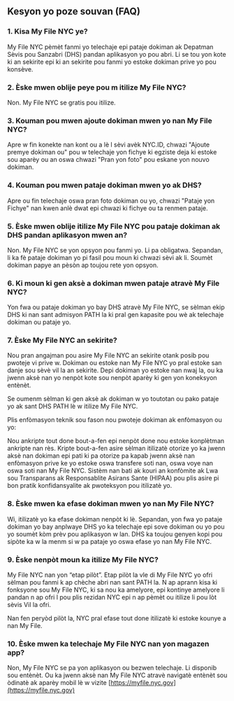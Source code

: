 ## Kesyon yo poze souvan (FAQ)

### 1. Kisa My File NYC ye?

My File NYC pèmèt fanmi yo telechaje epi pataje dokiman ak Depatman Sèvis pou Sanzabri (DHS) pandan aplikasyon yo pou abri. Li se tou yon kote ki an sekirite epi ki an sekirite pou fanmi yo estoke dokiman prive yo pou konsève.

### 2. Èske mwen oblije peye pou m itilize My File NYC?

Non. My File NYC se gratis pou itilize.

### 3. Kouman pou mwen ajoute dokiman mwen yo nan My File NYC?

Apre w fin konekte nan kont ou a lè l sèvi avèk NYC.ID, chwazi "Ajoute premye dokiman ou" pou w telechaje yon fichye ki egziste deja ki estoke sou aparèy ou an oswa chwazi "Pran yon foto" pou eskane yon nouvo dokiman.

### 4. Kouman pou mwen pataje dokiman mwen yo ak DHS?

Apre ou fin telechaje oswa pran foto dokiman ou yo, chwazi "Pataje yon Fichye" nan kwen anlè dwat epi chwazi ki fichye ou ta renmen pataje.

### 5. Èske mwen oblije itilize My File NYC pou pataje dokiman ak DHS pandan aplikasyon mwen an?

Non. My File NYC se yon opsyon pou fanmi yo. Li pa obligatwa. Sepandan, li ka fè pataje dokiman yo pi fasil pou moun ki chwazi sèvi ak li. Soumèt dokiman papye an pèsòn ap toujou rete yon opsyon.

### 6. Ki moun ki gen aksè a dokiman mwen pataje atravè My File NYC?

Yon fwa ou pataje dokiman yo bay DHS atravè My File NYC, se sèlman ekip DHS ki nan sant admisyon PATH la ki pral gen kapasite pou wè ak telechaje dokiman ou pataje yo.

### 7. Èske My File NYC an sekirite?

Nou pran angajman pou asire My File NYC an sekirite otank posib pou pwoteje vi prive w. Dokiman ou estoke nan My File NYC yo pral estoke san danje sou sèvè vil la an sekirite. Depi dokiman yo estoke nan nwaj la, ou ka jwenn aksè nan yo nenpòt kote sou nenpòt aparèy ki gen yon koneksyon entènèt.

Se oumenm sèlman ki gen aksè ak dokiman w yo toutotan ou pako pataje yo ak sant DHS PATH lè w itilize My File NYC.

Plis enfòmasyon teknik sou fason nou pwoteje dokiman ak enfòmasyon ou yo:

Nou ankripte tout done bout-a-fen epi nenpòt done nou estoke konplètman ankripte nan rès. Kripte bout-a-fen asire sèlman itilizatè otorize yo ka jwenn aksè nan dokiman epi pati ki pa otorize pa kapab jwenn aksè nan enfòmasyon prive ke yo estoke oswa transfere soti nan, oswa voye nan oswa soti nan My File NYC. Sistèm nan bati ak kouri an konfòmite ak Lwa sou Transparans ak Responsablite Asirans Sante (HIPAA) pou plis asire pi bon pratik konfidansyalite ak pwoteksyon pou itilizatè yo.

### 8. Èske mwen ka efase dokiman mwen yo nan My File NYC?

Wi, itilizatè yo ka efase dokiman nenpòt ki lè. Sepandan, yon fwa yo pataje dokiman yo bay anplwaye DHS yo ka telechaje epi sove dokiman ou yo pou yo soumèt kòm prèv pou aplikasyon w lan. DHS ka toujou genyen kopi pou sipòte ka w la menm si w pa pataje yo oswa efase yo nan My File NYC.

### 9. Èske nenpòt moun ka itilize My File NYC?

My File NYC nan yon “etap pilòt”. Etap pilòt la vle di My File NYC yo ofri sèlman pou fanmi k ap chèche abri nan sant PATH la. N ap aprann kisa ki fonksyone sou My File NYC, ki sa nou ka amelyore, epi kontinye amelyore li pandan n ap ofri l pou plis rezidan NYC epi n ap pèmèt ou itilize li pou lòt sèvis Vil la ofri.

Nan fen peryòd pilòt la, NYC pral efase tout done itilizatè ki estoke kounye a nan My File.

### 10. Èske mwen ka telechaje My File NYC nan yon magazen app?

Non, My File NYC se pa yon aplikasyon ou bezwen telechaje. Li disponib sou entènèt. Ou ka jwenn aksè nan My File NYC atravè navigatè entènèt sou òdinatè ak aparèy mobil lè w vizite [https://myfile.nyc.gov](https://myfile.nyc.gov)
